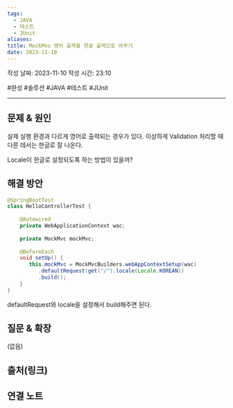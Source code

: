 ```yaml
---
tags:
  - JAVA
  - 테스트
  - JUnit
aliases: 
title: MockMvc 영어 출력을 한글 출력으로 바꾸기
date: 2023-11-10
---
```

작성 날짜: 2023-11-10
작성 시간: 23:10

#완성 #솔루션 #JAVA #테스트 #JUnit

----

## 문제 & 원인

실제 실행 환경과 다르게 영어로 출력되는 경우가 있다. 이상하게 Validation 처리할 때 다른 데서는 한글로 잘 나온다.

Locale이 한글로 설정되도록 하는 방법이 있을까?

## 해결 방안

```java
@SpringBootTest  
class HelloControllerTest {  
  
    @Autowired  
    private WebApplicationContext wac;  
  
    private MockMvc mockMvc;  
  
    @BeforeEach  
    void setUp() {  
       this.mockMvc = MockMvcBuilders.webAppContextSetup(wac)  
          .defaultRequest(get("/").locale(Locale.KOREAN))  
          .build();  
    }
}
```

defaultRequest와 locale을 설정해서  build해주면 된다.
## 질문 & 확장

(없음)

## 출처(링크)


## 연결 노트
